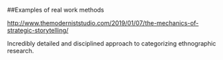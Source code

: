 ---
---

##Examples of real work methods

http://www.themoderniststudio.com/2019/01/07/the-mechanics-of-strategic-storytelling/

Incredibly detailed and disciplined approach to categorizing ethnographic research.